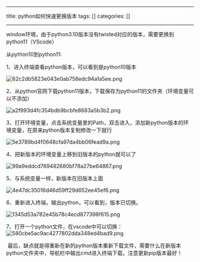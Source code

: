
--- 
title:  python如何快速更换版本 
tags: []
categories: [] 

---
window环境，由于python3.10版本没有twisted对应的版本，需要更换到python11（VScode）

从python10到python11:

1、进入终端查看python版本，可以看到是python10版本

<img src="https://img-blog.csdnimg.cn/62c2db5823e043e0ab758edc94a1a5ee.png" alt="62c2db5823e043e0ab758edc94a1a5ee.png"> 

2、从python官网下载python11版本，下载保存为python11的文件夹（环境变量可以不添加）

<img src="https://img-blog.csdnimg.cn/a2f993d4fc354bdb9bcbfe8683a5b3b2.png" alt="a2f993d4fc354bdb9bcbfe8683a5b3b2.png"> 

3、打开环境变量，点击系统变量里的Path，双击进入，添加新python版本的环境变量，在原来python版本复制修改一下就行

<img src="https://img-blog.csdnimg.cn/5e3789bd4f0648cfa97da4bb06fead9a.png" alt="5e3789bd4f0648cfa97da4bb06fead9a.png"> 

4、把新版本的环境变量上移到旧版本的python就可以了

<img src="https://img-blog.csdnimg.cn/99a9eddcd769482680bf78a27be64867.png" alt="99a9eddcd769482680bf78a27be64867.png"> 

5、与系统变量一样，新版本在旧版本上面

<img src="https://img-blog.csdnimg.cn/4e47dc35016d46d59ff29d652ee45ef6.png" alt="4e47dc35016d46d59ff29d652ee45ef6.png">

6、重新进入终端，输出python，可以看到，版本已切换。

<img src="https://img-blog.csdnimg.cn/1345d53a782e45b78c4ecd877398f615.png" alt="1345d53a782e45b78c4ecd877398f615.png">

7、打开一个python文件，在vscode中可以切换： <img src="https://img-blog.csdnimg.cn/580cbe5ac9ac4277802dda348ed4bad9.png" alt="580cbe5ac9ac4277802dda348ed4bad9.png">

 最后，缺点就是得重新在新的python版本重新下载文件，需要什么在新版本python文件夹中，导航栏中输出cmd进入终端下载，注意更新pip版本最好！
